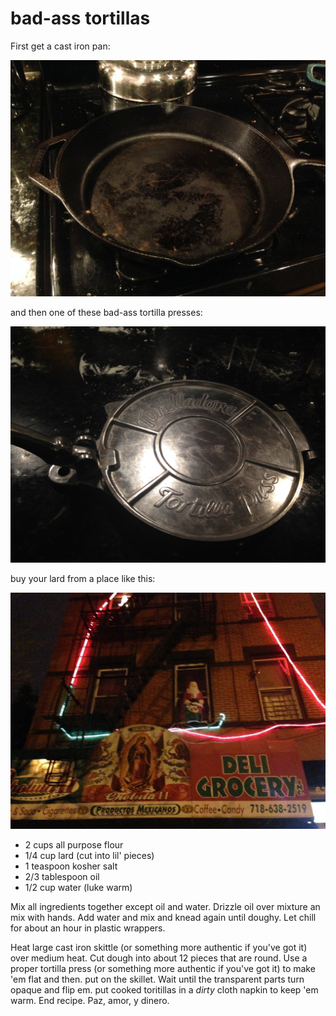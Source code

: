 bad-ass tortillas
=====================

First get a cast iron pan:

![](./pan.jpg)

and then one of these bad-ass tortilla presses:

![](./tortillador.jpg)

buy your lard from a place like this:

![](./store.jpg)

* 2 cups all purpose flour
* 1/4 cup lard (cut into lil' pieces)
* 1 teaspoon kosher salt
* 2/3 tablespoon oil
* 1/2 cup water (luke warm)

Mix all ingredients together except oil and water. Drizzle oil over mixture an mix with hands. Add water and mix and knead again until doughy. Let chill for about an hour in plastic wrappers.

Heat large cast iron skittle (or something more authentic if you've got it) over medium heat. Cut dough into about 12 pieces that are round. Use a proper tortilla press (or something more authentic if you've got it) to make 'em flat and then. put on the skillet. Wait until the transparent parts turn opaque and flip em. put cooked toritillas in a *dirty* cloth napkin to keep 'em warm. End recipe. Paz, amor, y dinero.
